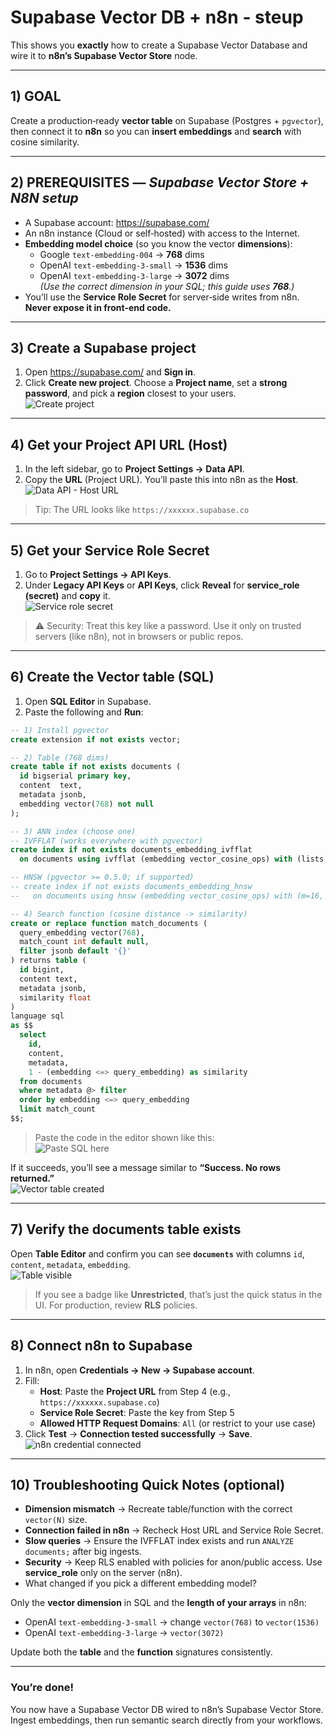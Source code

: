 # Supabase Vector DB + n8n - steup 

This shows you **exactly** how to create a Supabase Vector Database and wire it to **n8n’s Supabase Vector Store** node. 

---

## 1) GOAL
Create a production‑ready **vector table** on Supabase (Postgres + `pgvector`), then connect it to **n8n** so you can **insert embeddings** and **search** with cosine similarity.

---

## 2) PREREQUISITES — *Supabase Vector Store + N8N setup*

- A Supabase account: <https://supabase.com/>
- An n8n instance (Cloud or self‑hosted) with access to the Internet.
- **Embedding model choice** (so you know the vector **dimensions**):
  - Google `text-embedding-004` → **768** dims
  - OpenAI `text-embedding-3-small` → **1536** dims
  - OpenAI `text-embedding-3-large` → **3072** dims  
  *(Use the correct dimension in your SQL; this guide uses **768**.)*
- You’ll use the **Service Role Secret** for server‑side writes from n8n. **Never expose it in front‑end code.**

---

## 3) Create a Supabase project

1. Open <https://supabase.com/> and **Sign in**.
2. Click **Create new project**. Choose a **Project name**, set a **strong password**, and pick a **region** closest to your users.  
   ![Create project](01.RAG-setup-Vector-DB/images/Creating-New-project.png)

---

## 4) Get your **Project API URL** (Host)

1. In the left sidebar, go to **Project Settings → Data API**.
2. Copy the **URL** (Project URL). You’ll paste this into n8n as the **Host**.  
   ![Data API - Host URL](01.RAG-setup-Vector-DB/images/Superbase-host-url.png)

> Tip: The URL looks like `https://xxxxxx.supabase.co`

---

## 5) Get your **Service Role Secret**

1. Go to **Project Settings → API Keys**.
2. Under **Legacy API Keys** or **API Keys**, click **Reveal** for **service_role (secret)** and **copy** it.  
   ![Service role secret](01.RAG-setup-Vector-DB/images/secret-key.png)

> ⚠️ Security: Treat this key like a password. Use it only on trusted servers (like n8n), not in browsers or public repos.

---

## 6) Create the **Vector table** (SQL)

1. Open **SQL Editor** in Supabase.
2. Paste the following and **Run**:

```sql
-- 1) Install pgvector
create extension if not exists vector;

-- 2) Table (768 dims)
create table if not exists documents (
  id bigserial primary key,
  content  text,
  metadata jsonb,
  embedding vector(768) not null
);

-- 3) ANN index (choose one)
-- IVFFLAT (works everywhere with pgvector)
create index if not exists documents_embedding_ivfflat
  on documents using ivfflat (embedding vector_cosine_ops) with (lists = 100);

-- HNSW (pgvector >= 0.5.0; if supported)
-- create index if not exists documents_embedding_hnsw
--   on documents using hnsw (embedding vector_cosine_ops) with (m=16, ef_construction=64);

-- 4) Search function (cosine distance -> similarity)
create or replace function match_documents (
  query_embedding vector(768),
  match_count int default null,
  filter jsonb default '{}'
) returns table (
  id bigint,
  content text,
  metadata jsonb,
  similarity float
)
language sql
as $$
  select
    id,
    content,
    metadata,
    1 - (embedding <=> query_embedding) as similarity
  from documents
  where metadata @> filter
  order by embedding <=> query_embedding
  limit match_count
$$;
```

> Paste the code in the editor shown like this:  
![Paste SQL here](01.RAG-setup-Vector-DB/images/Vector-BD-code-paste-here.png)

If it succeeds, you’ll see a message similar to **“Success. No rows returned.”**  
![Vector table created](01.RAG-setup-Vector-DB/images/Vector-table-created.png)

---

## 7) Verify the **documents** table exists

Open **Table Editor** and confirm you can see **`documents`** with columns `id`, `content`, `metadata`, `embedding`.  
![Table visible](01.RAG-setup-Vector-DB/images/Table-craeted-checkin.png)

> If you see a badge like **Unrestricted**, that’s just the quick status in the UI. For production, review **RLS** policies.

---

## 8) Connect **n8n** to Supabase

1. In n8n, open **Credentials → New → Supabase account**.
2. Fill:
   - **Host**: Paste the **Project URL** from Step 4 (e.g., `https://xxxxxx.supabase.co`)
   - **Service Role Secret**: Paste the key from Step 5
   - **Allowed HTTP Request Domains**: `All` (or restrict to your use case)
3. Click **Test** → **Connection tested successfully** → **Save**.  
   ![n8n credential connected](01.RAG-setup-Vector-DB/images/N8n-superbase-connected.png)

---

## 10) Troubleshooting Quick Notes (optional)

- **Dimension mismatch** → Recreate table/function with the correct `vector(N)` size.
- **Connection failed in n8n** → Recheck Host URL and Service Role Secret.
- **Slow queries** → Ensure the IVFFLAT index exists and run `ANALYZE documents;` after big ingests.
- **Security** → Keep RLS enabled with policies for anon/public access. Use **service_role** only on the server (n8n).
- What changed if you pick a different embedding model?

Only the **vector dimension** in SQL and the **length of your arrays** in n8n:
- OpenAI `text-embedding-3-small` → change `vector(768)` to `vector(1536)`
- OpenAI `text-embedding-3-large` → `vector(3072)`

Update both the **table** and the **function** signatures consistently.

---

### You’re done!
You now have a Supabase Vector DB wired to n8n’s Supabase Vector Store. Ingest embeddings, then run semantic search directly from your workflows.
